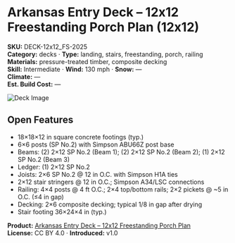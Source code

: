 # Arkansas Entry Deck – 12x12 Freestanding Porch Plan (12x12)
**SKU:** DECK-12x12_FS-2025  
**Category:** decks · **Type:** landing, stairs, freestanding, porch, railing  
**Materials:** pressure-treated timber, composite decking  
**Skill:** Intermediate · **Wind:** 130 mph · **Snow:** —  
**Climate:** —  
**Est. Build Cost:** —

![Deck Image](https://i.etsystatic.com/59867749/r/il/a3fcd2/7132442509/il_fullxfull.7132442509_rh55.jpg)

## Open Features
- 18×18×12 in square concrete footings (typ.)
- 6×6 posts (SP No.2) with Simpson ABU66Z post base
- Beams: (2) 2×12 SP No.2 (Beam 1); (2) 2×12 SP No.2 (Beam 2); (1) 2×12 SP No.2 (Beam 3)
- Ledger: (1) 2×12 SP No.2
- Joists: 2×6 SP No.2 @ 12 in O.C. with Simpson H1A ties
- 2×12 stair stringers @ 12 in O.C.; Simpson A34/LSC connections
- Railing: 4×4 posts @ 4 ft O.C.; 2×4 top/bottom rails; 2×2 pickets @ ~5 in O.C. (≤4 in gap)
- Decking: 2×6 composite decking; typical 1/8 in gap after drying
- Stair footing 36×24×4 in (typ.)

**Product:** [Arkansas Entry Deck – 12x12 Freestanding Porch Plan](https://bamboodesigns.shop/products/12x12-arkansas-entry-deck-plan)  
**License:** CC BY 4.0 · **Introduced:** v1.0
